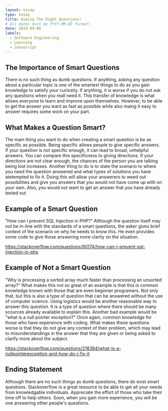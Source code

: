 ```yaml
---
layout: essay
type: essay
title: Asking The Right Questions!
# All dates must be YYYY-MM-DD format!
date: 2019-09-06
labels:
  - Software Engineering
  - Learning
  - Javascript
---
```


## The Importance of Smart Questions ##
There is no such thing as dumb questions. If anything, asking any question about a particular topic is one of the smartest things to do as you gain knowledge to satisfy your curiosity. If anything, it is worse if you do not ask any questions when you reall need it. This transfer of knowledge is what allows everyone to learn and improve upon themselves. However, to be able to get the answer you want as fast as possible while also maing it easy to answer requires some work on your part.

## What Makes a Question Smart? ##
The main thing you want to do when creating a smart question is be as specific as possible. Being specific allows people to give specific answers. If your question is not specific enough, it can lead to broad, unhelpful answers. You can compare this specificness to giving directions. If your directions are not clear enough, the chances of the person you are talking being lost increases. Another thing to do is to state the scenario to where you need the question answered and what types of solutions you have atetempted to fix it. Doing this will allow your answerers to weed out possibilities and give you answers that you would not have come up with on your own. Also, you would not want to get an answer that you have already tested out


## Example of a Smart Question ## 
"How can I prevent SQL Injection in PHP?" Although the question itself may not be in-line with the standards of a smart questions, the asker gives brief context of the scenario on why he needs to know this. He even provides some code to give those answering more clarity on the situation.

https://stackoverflow.com/questions/60174/how-can-i-prevent-sql-injection-in-php

## Example of Not a Smart Question ##
"Why is processing a sorted array much faster than processing an unsorted array?" What makes this not so great of an example is that this is common knowledge known with those that are even beginner programers. Not only that, but this is also a type of question that can be answered without the use of computer science. Using logistics would be another reasonable way to answer this question. It is a type of question where there should be many scources already available to explain this. Another bad example would be "what is a null pointer exception?" Once again, common knowledge for those who have expereince with coding. What makes these questions worse is that they do not give any context of their problem, which may lead to misunderstandings in the answer that they are given or being asked to clarify more about the subject. 

https://stackoverflow.com/questions/218384/what-is-a-nullpointerexception-and-how-do-i-fix-it

## Ending Statement ##
Although there are no such things as dumb questions, there do exist smart questions. Stackoverflow is a great resource to be able to get all your needs from knowledgable individuals. Appreciate the effort of those who take their time off to help others. Soon, when you gain more experience, you will be one answering other people's questions.

